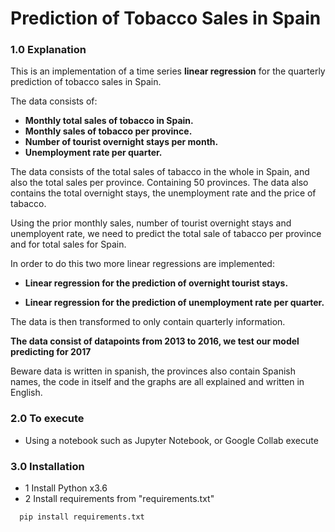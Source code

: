 # Prediction of Tobacco Sales in Spain

### 1.0 Explanation
This is an implementation of a time series <b>linear regression</b> for the quarterly prediction of tobacco sales in Spain. 

The data consists of:

  - <b>Monthly total sales of tobacco in Spain.</b>
  - <b>Monthly sales of tobacco per province.</b>
  - <b>Number of tourist overnight stays per month.</b>
  - <b>Unemployment rate per quarter.</b>


The data  consists of the total sales of tabacco in the whole in Spain, and also the total sales per province. Containing 50 provinces. The data also contains the total overnight stays, the unemployment rate and the price of tabacco. 

Using the prior monthly sales, number of tourist overnight stays and unemployent rate, we need to predict the total sale of tabacco per province and for total sales for Spain.

In order to do this two more linear regressions are implemented:

  - <b>Linear regression for the prediction of overnight tourist stays.</b>

  - <b>Linear regression for the prediction of unemployment rate per quarter.</b>

The data is then transformed to only contain quarterly information.

<b>The data consist of datapoints from 2013 to 2016, we test our model predicting for 2017  </b>

Beware data is written in spanish, the provinces also contain Spanish names, the code in itself and the graphs are all explained and written in English.
### 2.0 To execute
  - Using a notebook such as Jupyter Notebook, or Google Collab execute
### 3.0 Installation
  - 1 Install Python x3.6
  - 2 Install requirements from "requirements.txt"
  
  ````
    pip install requirements.txt
  ````
